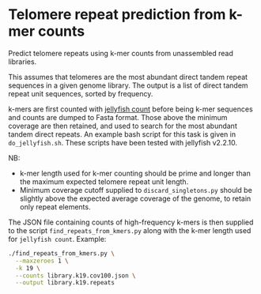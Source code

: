 Telomere repeat prediction from k-mer counts
============================================

Predict telomere repeats using k-mer counts from unassembled read libraries.

This assumes that telomeres are the most abundant direct tandem repeat
sequences in a given genome library. The output is a list of direct tandem
repeat unit sequences, sorted by frequency.

k-mers are first counted with [jellyfish
count](https://github.com/gmarcais/Jellyfish) before being k-mer sequences and
counts are dumped to Fasta format. Those above the minimum coverage are then
retained, and used to search for the most abundant tandem direct repeats. An
example bash script for this task is given in `do_jellyfish.sh`. These scripts
have been tested with jellyfish v2.2.10.

NB:

 * k-mer length used for k-mer counting should be prime and longer than the
   maximum expected telomere repeat unit length.
 * Minimum coverage cutoff supplied to `discard_singletons.py` should be
   slightly above the expected average coverage of the genome, to retain only
   repeat elements.

The JSON file containing counts of high-frequency k-mers is then supplied to
the script `find_repeats_from_kmers.py` along with the k-mer length used for
`jellyfish count`. Example:

```bash
./find_repeats_from_kmers.py \
  --maxzeroes 1 \
  -k 19 \
  --counts library.k19.cov100.json \
  --output library.k19.repeats
```
